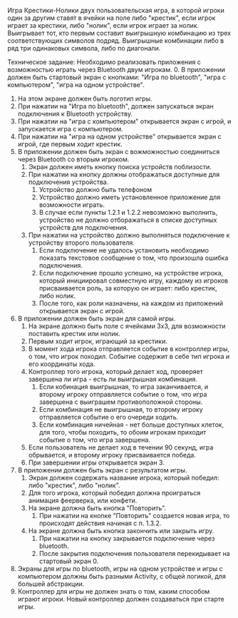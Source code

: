 Игра Крестики-Нолики двух пользовательская игра, в которой игроки один за другим ставят в
ячейки на поле либо "крестик", если игрок играет за крестики, либо "нолик", если игрок
играет за нолик.
Выигрывает тот, кто первым составит выигрышную комбинацию из трех соответствующих символов
подряд. Выигрышные комбинации либо в ряд три одинаковых символа, либо по диагонали.

Техническое задание:
Необходимо реализовать приложения с возможностью играть через Bluetooth двум игрокам.
0. В приложении должен быть стартовый экран с кнопками: "Игра по bluetooth", "игра с компьютером",
"игра на одном устройстве".
   1. На этом экране должен быть логотип игры. 
   2. При нажатии на "Игра по bluetooth", должен запускаться экран подключения к Bluetooth устройству. 
   3. При нажатии на "игра с компьютером" открывается экран с игрой, и запускается игра с компьютером. 
   4. При нажатии на "игра на одном устройстве" открывается экран с игрой, где первым ходит крестик.
1. В приложении должен быть экран с вожможностью соединиться через Bluetooth со вторым игроком. 
   1. Экран должен иметь кнопку поиска устройств поблизости. 
   2. При нажатии на кнопку должны отображаться доступные для подключения устройства.
      1. Устройство должно быть телефоном
      2. Устройство должно иметь установленное приложение для возможности играть.
      3. В случае если пункты 1.2.1 и 1.2.2 невозможно выполнить, устройство не должно отборажаться в списке доступных устройств для подключения. 
   3. При нажатии на устройство должно выполняться подключение к устройству второго пользователя.
      1. Если подключение не удалось установить необходимо показать текстовое сообщение о том,
      что произошла ошибка подключения.
      2. Если подключение прошло успешно, на устройстве игрока, который инициировал совместную
      игру, каждому из игроков присваивается роль, за которую он играет: либо крестик, либо нолик. 
      3. После того, как роли назначены, на каждом из приложений открывается экран с игрой.
2. В приложении должен быть экран для самой игры.
   1. На экране должно быть поле с ячейками 3х3, для возможности поставить крестик или нолик.
   2. Первым ходит игрок, играющий за крестики.
   3. В момент хода игрока отправляется событие в контроллер игры, о том, что игрок походил.
   Событие содержит в себе тип игрока и его координаты хода.
   4. Контроллер того игрока, который делает ход, проверяет завершена ли игра - есть ли
   выигрышная комбинация.
      1. Если кобинация выигрышная, то игра заканчивается, и второму игроку отправляется
      событие о том, что игра завершена с выиграшем противоположной стороны.
      2. Если комбинация не выигрышная, то второму игроку отправляется событие о его
      очереди ходить.
      3. Если комбинация ничейная - нет больше доступных клеток, для того, чтобы походить,
      то обоим игрокам приходит событие о том, что игра завершена.
   5. Если пользователь не делает ход в течении 90 секунд, игра обрывается, и второму
   игроку присваивается победа.
   6. При завершении игры открывается экран 3.
3. В приложении должен быть экран с результатом игры.
   1. Экран должен содержать название игрока, который победил: либо "крестик", либо "нолик".
   2. Для того игрока, который победил должна проиграться анимация феерверка, или конфети.
   3. На экране должна быть кнопка "Повторить".
      1. При нажатии на кнопке "Повторить" создается новая игра, то происходят действия начиная с п. 1.3.2.
   4. На экране должна быть кнопка закончить или закрыть игру.
      1. При нажатии на кнопку закрывается подключение через bluetooth.
      2. После закрытия подключения пользователя перекидывает на стартовый экран 0.
4. Экраны для игры по bluetooth, игры на одном устройстве и игры с компьютером должны быть разными
Activity, с общей логикой, для большей абстракции.
5. Контроллер для игры не должен знать о том, каким способом играют игроки. Новый контроллер
должен создаваться при старте игры.